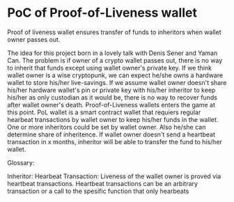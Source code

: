 # PoC of Proof-of-Liveness wallet

Proof of liveness wallet ensures transfer of funds to inheritors when wallet owner passes out.

The idea for this project born in a lovely talk with Denis Sener and Yaman Can. The problem is if owner of a crypto wallet passes out, there is no way to inherit that funds except using wallet owner's private key. If we think wallet owner is a wise cryptopunk, we can expect he/she owns a hardware wallet to store his/her live-savings. If we assume wallet owner doesn't share his/her hardware wallet's pin or private key with his/her inheritor to keep his/her as only custodian as it would be, there is no way to recover funds after wallet owner's death. Proof-of-Liveness wallets enters the game at this point. PoL wallet is a smart contract wallet that requiers regular hearbeat transactions by wallet owner to keep his/her funds in the wallet. One or more inheritors could be set by wallet owner. Also he/she can determine share of inheritence. If wallet owner doesn't send a heartbeat transaction in x months, inheritor will be able to transfer the fund to his/her wallet.

Glossary:

Inheritor:
Hearbeat Transaction: Liveness of the wallet owner is proved via heartbeat transactions. Heartbeat transactions can be an arbitrary transaction or a call to the spesific function that only hearbeats

